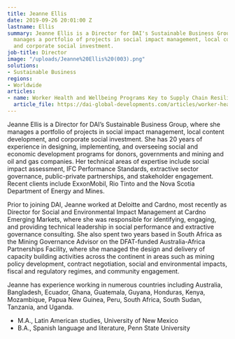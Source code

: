 ```yaml
---
title: Jeanne Ellis
date: 2019-09-26 20:01:00 Z
lastname: Ellis
summary: Jeanne Ellis is a Director for DAI's Sustainable Business Group, where she
  manages a portfolio of projects in social impact management, local content development,
  and corporate social investment.
job-title: Director
image: "/uploads/Jeanne%20Ellis%20(003).png"
solutions:
- Sustainable Business
regions:
- Worldwide
articles:
- name: Worker Health and Wellbeing Programs Key to Supply Chain Resilience
  article_file: https://dai-global-developments.com/articles/worker-health-and-wellbeing-programs-key-to-supply-chain-resilience
---
```


Jeanne Ellis is a Director for DAI’s Sustainable Business Group, where she manages a portfolio of projects in social impact management, local content development, and corporate social investment. She has 20 years of experience in designing, implementing, and overseeing social and economic development programs for donors, governments and mining and oil and gas companies. Her technical areas of expertise include social impact assessment, IFC Performance Standards, extractive sector governance, public-private partnerships, and stakeholder engagement. Recent clients include ExxonMobil, Rio Tinto and the Nova Scotia Department of Energy and Mines.

Prior to joining DAI, Jeanne worked at Deloitte and Cardno, most recently as Director for Social and Environmental Impact Management at Cardno Emerging Markets, where she was responsible for identifying, engaging, and providing technical leadership in social performance and extractive governance consulting. She also spent two years based in South Africa as the Mining Governance Advisor on the DFAT-funded Australia-Africa Partnerships Facility, where she managed the design and delivery of capacity building activities across the continent in areas such as mining policy development, contract negotiation, social and environmental impacts, fiscal and regulatory regimes, and community engagement.

Jeanne has experience working in numerous countries including Australia, Bangladesh, Ecuador, Ghana, Guatemala, Guyana, Honduras, Kenya, Mozambique, Papua New Guinea, Peru, South Africa, South Sudan, Tanzania, and Uganda.

* M.A., Latin American studies, University of New Mexico
* B.A., Spanish language and literature, Penn State University 